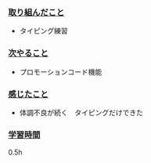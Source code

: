 ### <u>取り組んだこと</u>
- タイピング練習

### <u>次やること</u>
- プロモーションコード機能

### <u>感じたこと</u>
- 体調不良が続く　タイピングだけできた

### <u>学習時間</u>
0.5h